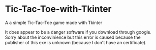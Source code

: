 # Tic-Tac-Toe-with-Tkinter
 A a simple Tic-Tac-Toe game made with Tkinter

 It does appear to be a danger software if you download through google. Sorry about the inconvinience but this error is caused because the publisher of this exe is unknown (because I don't have an certificate).
